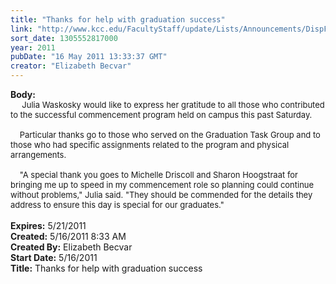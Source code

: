 ```yaml
---
title: "Thanks for help with graduation success"
link: "http://www.kcc.edu/FacultyStaff/update/Lists/Announcements/DispForm.aspx?ID=306"
sort_date: 1305552817000
year: 2011
pubDate: "16 May 2011 13:33:37 GMT"
creator: "Elizabeth Becvar"
---
```


<div><b>Body:</b> <div class=ExternalClass1BAD50FE32F94EFDAC553AF517473FE9><div><font size=2>     Julia Waskosky would like to express her gratitude to all those who contributed to the successful commencement program held on campus this past Saturday.</font></div><font size=2>
<div><br>    Particular thanks go to those who served on the Graduation Task Group and to those who had specific assignments related to the program and physical arrangements.</div>
<div><br>    &quot;A special thank you goes to Michelle Driscoll and Sharon Hoogstraat for bringing me up to speed in my commencement role so planning could continue without problems,&quot; Julia said. &quot;They should be commended for the details they address to ensure this day is special for our graduates.&quot; </font></div>
<div> </div></div></div>
<div><b>Expires:</b> 5/21/2011</div>
<div><b>Created:</b> 5/16/2011 8:33 AM</div>
<div><b>Created By:</b> Elizabeth Becvar</div>
<div><b>Start Date:</b> 5/16/2011</div>
<div><b>Title:</b> Thanks for help with graduation success</div>

